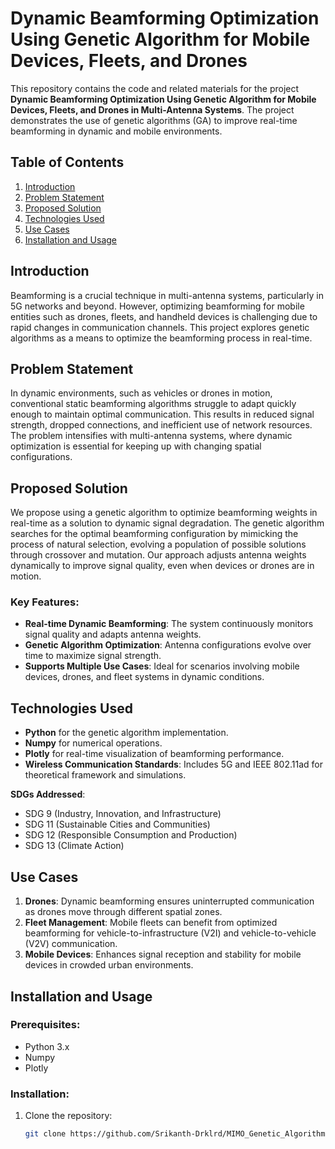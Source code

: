 # Dynamic Beamforming Optimization Using Genetic Algorithm for Mobile Devices, Fleets, and Drones

This repository contains the code and related materials for the project **Dynamic Beamforming Optimization Using Genetic Algorithm for Mobile Devices, Fleets, and Drones in Multi-Antenna Systems**. The project demonstrates the use of genetic algorithms (GA) to improve real-time beamforming in dynamic and mobile environments.

## Table of Contents

1. [Introduction](#introduction)
2. [Problem Statement](#problem-statement)
3. [Proposed Solution](#proposed-solution)
4. [Technologies Used](#technologies-used)
5. [Use Cases](#use-cases)
6. [Installation and Usage](#installation-and-usage)

## Introduction

Beamforming is a crucial technique in multi-antenna systems, particularly in 5G networks and beyond. However, optimizing beamforming for mobile entities such as drones, fleets, and handheld devices is challenging due to rapid changes in communication channels. This project explores genetic algorithms as a means to optimize the beamforming process in real-time.

## Problem Statement

In dynamic environments, such as vehicles or drones in motion, conventional static beamforming algorithms struggle to adapt quickly enough to maintain optimal communication. This results in reduced signal strength, dropped connections, and inefficient use of network resources. The problem intensifies with multi-antenna systems, where dynamic optimization is essential for keeping up with changing spatial configurations.

## Proposed Solution

We propose using a genetic algorithm to optimize beamforming weights in real-time as a solution to dynamic signal degradation. The genetic algorithm searches for the optimal beamforming configuration by mimicking the process of natural selection, evolving a population of possible solutions through crossover and mutation. Our approach adjusts antenna weights dynamically to improve signal quality, even when devices or drones are in motion.

### Key Features:

- **Real-time Dynamic Beamforming**: The system continuously monitors signal quality and adapts antenna weights.
- **Genetic Algorithm Optimization**: Antenna configurations evolve over time to maximize signal strength.
- **Supports Multiple Use Cases**: Ideal for scenarios involving mobile devices, drones, and fleet systems in dynamic conditions.

## Technologies Used

- **Python** for the genetic algorithm implementation.
- **Numpy** for numerical operations.
- **Plotly** for real-time visualization of beamforming performance.
- **Wireless Communication Standards**: Includes 5G and IEEE 802.11ad for theoretical framework and simulations.

**SDGs Addressed**:
- SDG 9 (Industry, Innovation, and Infrastructure)
- SDG 11 (Sustainable Cities and Communities)
- SDG 12 (Responsible Consumption and Production)
- SDG 13 (Climate Action)

## Use Cases

1. **Drones**: Dynamic beamforming ensures uninterrupted communication as drones move through different spatial zones.
2. **Fleet Management**: Mobile fleets can benefit from optimized beamforming for vehicle-to-infrastructure (V2I) and vehicle-to-vehicle (V2V) communication.
3. **Mobile Devices**: Enhances signal reception and stability for mobile devices in crowded urban environments.

## Installation and Usage

### Prerequisites:
- Python 3.x
- Numpy
- Plotly

### Installation:
1. Clone the repository:
   ```bash
   git clone https://github.com/Srikanth-Drklrd/MIMO_Genetic_Algorithm.git

